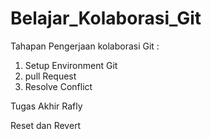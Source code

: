 # Belajar_Kolaborasi_Git
Tahapan Pengerjaan kolaborasi Git :
1. Setup Environment Git
2. pull Request
3. Resolve Conflict

Tugas Akhir Rafly


Reset dan Revert